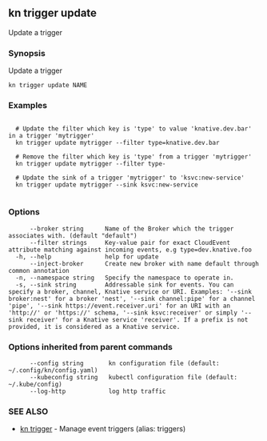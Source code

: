 ## kn trigger update

Update a trigger

### Synopsis

Update a trigger

```
kn trigger update NAME
```

### Examples

```

  # Update the filter which key is 'type' to value 'knative.dev.bar' in a trigger 'mytrigger'
  kn trigger update mytrigger --filter type=knative.dev.bar

  # Remove the filter which key is 'type' from a trigger 'mytrigger'
  kn trigger update mytrigger --filter type-

  # Update the sink of a trigger 'mytrigger' to 'ksvc:new-service'
  kn trigger update mytrigger --sink ksvc:new-service
  
```

### Options

```
      --broker string      Name of the Broker which the trigger associates with. (default "default")
      --filter strings     Key-value pair for exact CloudEvent attribute matching against incoming events, e.g type=dev.knative.foo
  -h, --help               help for update
      --inject-broker      Create new broker with name default through common annotation
  -n, --namespace string   Specify the namespace to operate in.
  -s, --sink string        Addressable sink for events. You can specify a broker, channel, Knative service or URI. Examples: '--sink broker:nest' for a broker 'nest', '--sink channel:pipe' for a channel 'pipe', '--sink https://event.receiver.uri' for an URI with an 'http://' or 'https://' schema, '--sink ksvc:receiver' or simply '--sink receiver' for a Knative service 'receiver'. If a prefix is not provided, it is considered as a Knative service.
```

### Options inherited from parent commands

```
      --config string       kn configuration file (default: ~/.config/kn/config.yaml)
      --kubeconfig string   kubectl configuration file (default: ~/.kube/config)
      --log-http            log http traffic
```

### SEE ALSO

* [kn trigger](kn_trigger.md)	 - Manage event triggers (alias: triggers)

